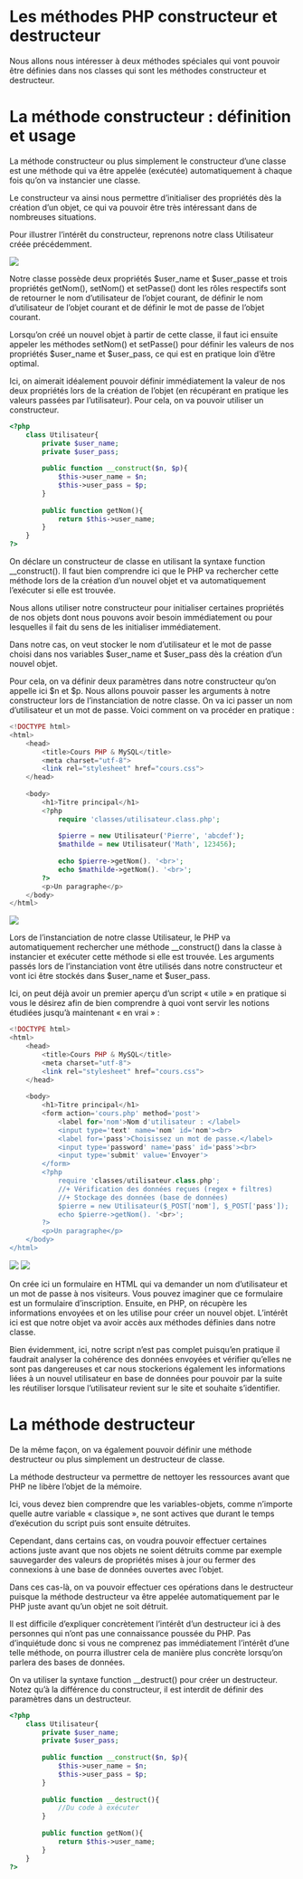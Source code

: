 # Les méthodes PHP constructeur et destructeur

Nous allons nous intéresser à deux méthodes spéciales qui vont pouvoir être définies dans nos classes qui sont les méthodes constructeur et destructeur.

# La méthode constructeur : définition et usage

La méthode constructeur ou plus simplement le constructeur d’une classe est une méthode qui va être appelée (exécutée) automatiquement à chaque fois qu’on va instancier une classe.

Le constructeur va ainsi nous permettre d’initialiser des propriétés dès la création d’un objet, ce qui va pouvoir être très intéressant dans de nombreuses situations.

Pour illustrer l’intérêt du constructeur, reprenons notre class Utilisateur créée précédemment.

![](https://www.pierre-giraud.com/wp-content/uploads/2019/05/php-objet-classe-sans-constructeur.png)

Notre classe possède deux propriétés $user_name et $user_passe et trois propriétés getNom(), setNom() et setPasse() dont les rôles respectifs sont de retourner le nom d’utilisateur de l’objet courant, de définir le nom d’utilisateur de l’objet courant et de définir le mot de passe de l’objet courant.

Lorsqu’on créé un nouvel objet à partir de cette classe, il faut ici ensuite appeler les méthodes setNom() et setPasse() pour définir les valeurs de nos propriétés $user_name et $user_pass, ce qui est en pratique loin d’être optimal.

Ici, on aimerait idéalement pouvoir définir immédiatement la valeur de nos deux propriétés lors de la création de l’objet (en récupérant en pratique les valeurs passées par l’utilisateur). Pour cela, on va pouvoir utiliser un constructeur.
```php
<?php
    class Utilisateur{
        private $user_name;
        private $user_pass;
        
        public function __construct($n, $p){
            $this->user_name = $n;
            $this->user_pass = $p;
        }
        
        public function getNom(){
            return $this->user_name;
        }
    }
?>
```

On déclare un constructeur de classe en utilisant la syntaxe function __construct(). Il faut bien comprendre ici que le PHP va rechercher cette méthode lors de la création d’un nouvel objet et va automatiquement l’exécuter si elle est trouvée.

Nous allons utiliser notre constructeur pour initialiser certaines propriétés de nos objets dont nous pouvons avoir besoin immédiatement ou pour lesquelles il fait du sens de les initialiser immédiatement.

Dans notre cas, on veut stocker le nom d’utilisateur et le mot de passe choisi dans nos variables $user_name et $user_pass dès la création d’un nouvel objet.

Pour cela, on va définir deux paramètres dans notre constructeur qu’on appelle ici $n et $p. Nous allons pouvoir passer les arguments à notre constructeur lors de l’instanciation de notre classe. On va ici passer un nom d’utilisateur et un mot de passe. Voici comment on va procéder en pratique :
```php
<!DOCTYPE html>
<html>
    <head>
        <title>Cours PHP & MySQL</title>
        <meta charset="utf-8">
        <link rel="stylesheet" href="cours.css">
    </head>
    
    <body>
        <h1>Titre principal</h1>
        <?php
            require 'classes/utilisateur.class.php';
            
            $pierre = new Utilisateur('Pierre', 'abcdef');
            $mathilde = new Utilisateur('Math', 123456);
            
            echo $pierre->getNom(). '<br>';
            echo $mathilde->getNom(). '<br>';
        ?>
        <p>Un paragraphe</p>
    </body>
</html>
```
![](https://www.pierre-giraud.com/wp-content/uploads/2019/05/php-objet-argument-constructeur-resultat.png)

Lors de l’instanciation de notre classe Utilisateur, le PHP va automatiquement rechercher une méthode __construct() dans la classe à instancier et exécuter cette méthode si elle est trouvée. Les arguments passés lors de l’instanciation vont être utilisés dans notre constructeur et vont ici être stockés dans $user_name et $user_pass.

Ici, on peut déjà avoir un premier aperçu d’un script « utile » en pratique si vous le désirez afin de bien comprendre à quoi vont servir les notions étudiées jusqu’à maintenant « en vrai » :
```php
<!DOCTYPE html>
<html>
    <head>
        <title>Cours PHP & MySQL</title>
        <meta charset="utf-8">
        <link rel="stylesheet" href="cours.css">
    </head>
    
    <body>
        <h1>Titre principal</h1>
        <form action='cours.php' method='post'>
            <label for='nom'>Nom d'utilisateur : </label>
            <input type='text' name='nom' id='nom'><br>
            <label for='pass'>Choisissez un mot de passe.</label>
            <input type='password' name='pass' id='pass'><br>
            <input type='submit' value='Envoyer'>
        </form>
        <?php
            require 'classes/utilisateur.class.php';
            //+ Vérification des données reçues (regex + filtres)
            //+ Stockage des données (base de données)
            $pierre = new Utilisateur($_POST['nom'], $_POST['pass']);
            echo $pierre->getNom(). '<br>';
        ?>
        <p>Un paragraphe</p>
    </body>
</html>
```
![](https://www.pierre-giraud.com/wp-content/uploads/2019/05/php-objet-exemple-script-argument-constructeur-passage.png)
![](https://www.pierre-giraud.com/wp-content/uploads/2019/05/php-objet-exemple-script-argument-constructeur-resultat.png)

On crée ici un formulaire en HTML qui va demander un nom d’utilisateur et un mot de passe à nos visiteurs. Vous pouvez imaginer que ce formulaire est un formulaire d’inscription. Ensuite, en PHP, on récupère les informations envoyées et on les utilise pour créer un nouvel objet. L’intérêt ici est que notre objet va avoir accès aux méthodes définies dans notre classe.

Bien évidemment, ici, notre script n’est pas complet puisqu’en pratique il faudrait analyser la cohérence des données envoyées et vérifier qu’elles ne sont pas dangereuses et car nous stockerions également les informations liées à un nouvel utilisateur en base de données pour pouvoir par la suite les réutiliser lorsque l’utilisateur revient sur le site et souhaite s’identifier.

# La méthode destructeur

De la même façon, on va également pouvoir définir une méthode destructeur ou plus simplement un destructeur de classe.

La méthode destructeur va permettre de nettoyer les ressources avant que PHP ne libère l’objet de la mémoire.

Ici, vous devez bien comprendre que les variables-objets, comme n’importe quelle autre variable « classique », ne sont actives que durant le temps d’exécution du script puis sont ensuite détruites.

Cependant, dans certains cas, on voudra pouvoir effectuer certaines actions juste avant que nos objets ne soient détruits comme par exemple sauvegarder des valeurs de propriétés mises à jour ou fermer des connexions à une base de données ouvertes avec l’objet.

Dans ces cas-là, on va pouvoir effectuer ces opérations dans le destructeur puisque la méthode destructeur va être appelée automatiquement par le PHP juste avant qu’un objet ne soit détruit.

Il est difficile d’expliquer concrètement l’intérêt d’un destructeur ici à des personnes qui n’ont pas une connaissance poussée du PHP. Pas d’inquiétude donc si vous ne comprenez pas immédiatement l’intérêt d’une telle méthode, on pourra illustrer cela de manière plus concrète lorsqu’on parlera des bases de données.

On va utiliser la syntaxe function __destruct() pour créer un destructeur. Notez qu’à la différence du constructeur, il est interdit de définir des paramètres dans un destructeur.

```php
<?php
    class Utilisateur{
        private $user_name;
        private $user_pass;
        
        public function __construct($n, $p){
            $this->user_name = $n;
            $this->user_pass = $p;
        }
        
        public function __destruct(){
            //Du code à exécuter
        }
        
        public function getNom(){
            return $this->user_name;
        }
    }
?>
```